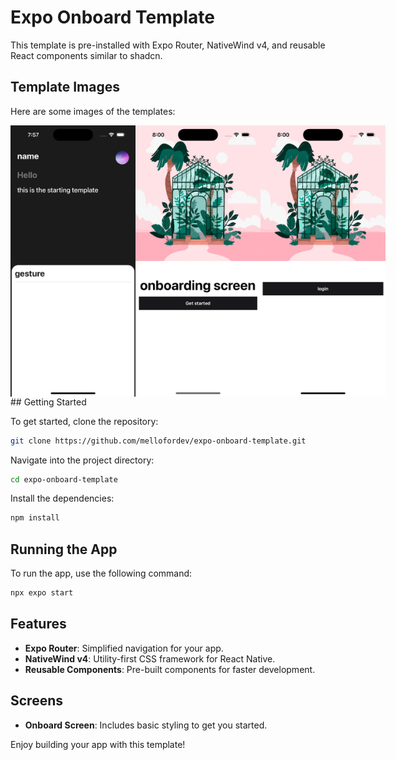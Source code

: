 # Expo Onboard Template

This template is pre-installed with Expo Router, NativeWind v4, and reusable React components similar to shadcn.
## Template Images

Here are some images of the templates:

<div style="display: flex; justify-content: space-around;">
   <img src="./assets/images/onboard_1.png" alt="Onboard Screen 1" width="200"/>
   <img src="./assets/images/onboard_2.png" alt="Onboard Screen 2" width="200"/>
   <img src="./assets/images/home.png" alt="Home Screen" width="200"/>
</div>
## Getting Started

To get started, clone the repository:

```bash
git clone https://github.com/mellofordev/expo-onboard-template.git
```

Navigate into the project directory:

```bash
cd expo-onboard-template
```

Install the dependencies:

```bash
npm install
```

## Running the App

To run the app, use the following command:

```bash
npx expo start
```

## Features

- **Expo Router**: Simplified navigation for your app.
- **NativeWind v4**: Utility-first CSS framework for React Native.
- **Reusable Components**: Pre-built components for faster development.

## Screens

- **Onboard Screen**: Includes basic styling to get you started.

Enjoy building your app with this template!